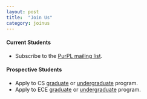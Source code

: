 ```yaml
---
layout: post
title:  "Join Us"
category: joinus
---
```


#### Current Students ####
+ Subscribe to the [PurPL mailing list](https://lists.purdue.edu/mailman/listinfo/purpl).


#### Prospective Students ###
+ Apply to CS
  [graduate](https://www.cs.purdue.edu/graduate/index.html) or
  [undergraduate](https://www.cs.purdue.edu/future-students/index.html) program.
+ Apply to ECE [graduate](https://engineering.purdue.edu/ECE/InfoFor/ProspectiveStudents) or [undergraduate](https://engineering.purdue.edu/ECE/InfoFor/ProspectiveStudents) program.
